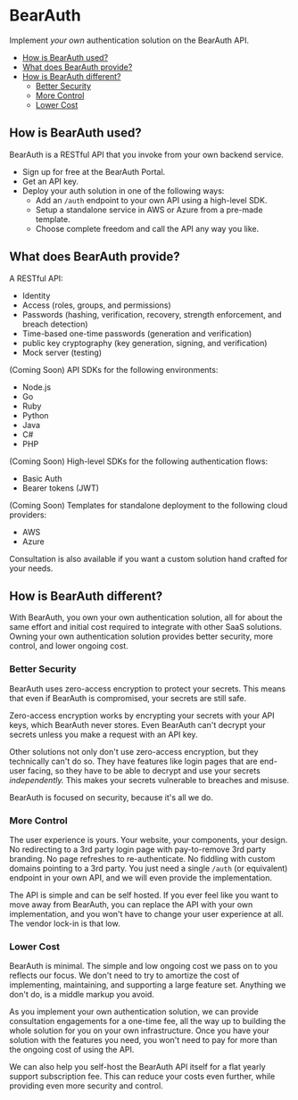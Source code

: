 # BearAuth

Implement _your own_ authentication solution on the BearAuth API.

- [How is BearAuth used?](#how-is-bearauth-used)
- [What does BearAuth provide?](#what-does-bearauth-provide)
- [How is BearAuth different?](#how-is-bearauth-different)
  - [Better Security](#better-security)
  - [More Control](#more-control)
  - [Lower Cost](#lower-cost)

## How is BearAuth used?

BearAuth is a RESTful API that you invoke from your own backend service.

- Sign up for free at the BearAuth Portal.
- Get an API key.
- Deploy your auth solution in one of the following ways:
  - Add an `/auth` endpoint to your own API using a high-level SDK.
  - Setup a standalone service in AWS or Azure from a pre-made template.
  - Choose complete freedom and call the API any way you like.

## What does BearAuth provide?

A RESTful API:

- Identity
- Access (roles, groups, and permissions)
- Passwords (hashing, verification, recovery, strength enforcement, and breach detection)
- Time-based one-time passwords (generation and verification)
- public key cryptography (key generation, signing, and verification)
- Mock server (testing)

(Coming Soon) API SDKs for the following environments:

- Node.js
- Go
- Ruby
- Python
- Java
- C#
- PHP

(Coming Soon) High-level SDKs for the following authentication flows:

- Basic Auth
- Bearer tokens (JWT)

(Coming Soon) Templates for standalone deployment to the following cloud providers:

- AWS
- Azure

Consultation is also available if you want a custom solution hand crafted for your needs.

## How is BearAuth different?

With BearAuth, you own your own authentication solution, all for about the same effort and initial cost required to integrate with other SaaS solutions. Owning your own authentication solution provides better security, more control, and lower ongoing cost.

### Better Security

BearAuth uses zero-access encryption to protect your secrets. This means that even if BearAuth is compromised, your secrets are still safe.

Zero-access encryption works by encrypting your secrets with your API keys, which BearAuth never stores. Even BearAuth can't decrypt your secrets unless you make a request with an API key.

Other solutions not only don't use zero-access encryption, but they technically can't do so. They have features like login pages that are end-user facing, so they have to be able to decrypt and use your secrets _independently._ This makes your secrets vulnerable to breaches and misuse.

BearAuth is focused on security, because it's all we do.

### More Control

The user experience is yours. Your website, your components, your design. No redirecting to a 3rd party login page with pay-to-remove 3rd party branding. No page refreshes to re-authenticate. No fiddling with custom domains pointing to a 3rd party. You just need a single `/auth` (or equivalent) endpoint in your own API, and we will even provide the implementation.

The API is simple and can be self hosted. If you ever feel like you want to move away from BearAuth, you can replace the API with your own implementation, and you won't have to change your user experience at all. The vendor lock-in is that low.

### Lower Cost

BearAuth is minimal. The simple and low ongoing cost we pass on to you reflects our focus. We don't need to try to amortize the cost of implementing, maintaining, and supporting a large feature set. Anything we don't do, is a middle markup you avoid.

As you implement your own authentication solution, we can provide consultation engagements for a one-time fee, all the way up to building the whole solution for you on your own infrastructure. Once you have your solution with the features you need, you won't need to pay for more than the ongoing cost of using the API.

We can also help you self-host the BearAuth API itself for a flat yearly support subscription fee. This can reduce your costs even further, while providing even more security and control.
